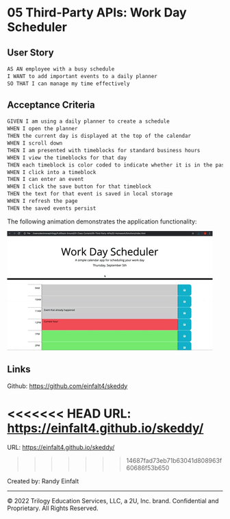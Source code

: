 # 05 Third-Party APIs: Work Day Scheduler

## User Story

```md
AS AN employee with a busy schedule
I WANT to add important events to a daily planner
SO THAT I can manage my time effectively
```

## Acceptance Criteria

```md
GIVEN I am using a daily planner to create a schedule
WHEN I open the planner
THEN the current day is displayed at the top of the calendar
WHEN I scroll down
THEN I am presented with timeblocks for standard business hours
WHEN I view the timeblocks for that day
THEN each timeblock is color coded to indicate whether it is in the past, present, or future
WHEN I click into a timeblock
THEN I can enter an event
WHEN I click the save button for that timeblock
THEN the text for that event is saved in local storage
WHEN I refresh the page
THEN the saved events persist
```

The following animation demonstrates the application functionality:

![A user clicks on slots on the color-coded calendar and edits the events.](./Assets/05-third-party-apis-homework-demo.gif)


## Links

Github: https://github.com/einfalt4/skeddy

<<<<<<< HEAD
URL: https://einfalt4.github.io/skeddy/
=======
URL:  https://einfalt4.github.io/skeddy/
>>>>>>> 14687fad73eb71b63041d808963f60686f53b650

Created by: Randy Einfalt
- - -
© 2022 Trilogy Education Services, LLC, a 2U, Inc. brand. Confidential and Proprietary. All Rights Reserved.
